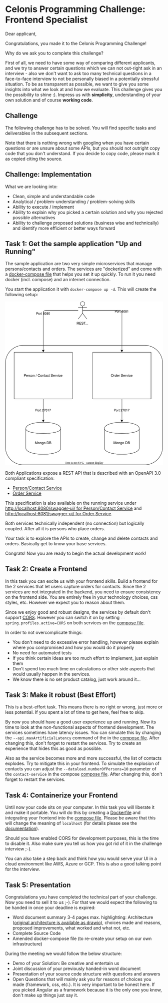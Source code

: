 # Celonis Programming Challenge: Frontend Specialist

Dear applicant,

Congratulations, you made it to the Celonis Programming Challenge!

Why do we ask you to complete this challenge?

First of all, we need to have some way of comparing different applicants, and we try to answer certain questions which we can not out-right ask in an interview - also we don't want to ask too many technical questions in a face-to-face interview to not be personally biased in a potentially stressful situation. To be as transparent as possible, we want to give you some insights into what we look at and how we evaluate. This challenge gives you the possibility to shine :). Impress us with **simplicity**, understanding of your own solution and of course **working code**.

## Challenge

The following challenge has to be solved. You will find specific tasks and deliverables in the subsequent sections.

Note that there is nothing wrong with googling when you have certain questions or are unsure about some APIs, but you should not outright copy code that you don't understand. If you decide to copy code, please mark it as copied citing the source.

## Challenge: Implementation

What we are looking into:

- Clean, simple and understandable code 
- Analytical / problem-understanding / problem-solving skills
- Ability to execute / implement 
- Ability to explain why you picked a certain solution and why you rejected possible alternatives
- Ability to challenge proposed solutions (business wise and technically) and identify more efficient or better ways forward


## Task 1: Get the sample application "Up and Running"

The sample application are two very simple microservices that manage persons/contacts and orders. The services are "dockerized" and come with a [docker-compose file](docker-compose.yaml) that helps you set it up quickly. To run it you need docker (incl. compose) and an internet connection. 

You start the application it with `docker-compose up -d`. This will create the following setup:

![Basic Architecture](assets/basic-deployment.svg)

Both Applications expose a REST API that is described with an OpenAPI 3.0 compliant specification:

* [Person/Contact Service](assets/contact_service_openapi.yaml)
* [Order Service](assets/order_service_openapi.yaml)

This specification is also available on the running service under [http://localhost:8080/swagger-ui/ for Person/Contact Service](http://localhost:8080/swagger-ui/) and [http://localhost:8081/swagger-ui/ for Order Service](http://localhost:8081/swagger-ui/).

Both services technically independent (no connection) but logically coupled. After all it is persons who place orders.

Your task is to explore the APIs to create, change and delete contacts and orders. Basically get to know your base services. 

Congrats! Now you are ready to begin the actual development work!

## Task 2: Create a Frontend

In this task you can excite us with your frontend skills. Build a frontend for the 2 services that let users capture orders for contacts. Since the 2 services are not integrated in the backend, you need to ensure consistency on the frontend side. You are entirely free in your technology choices, css styles, etc. However we expect you to reason about them. 

Since we enjoy good and robust designs, the services by default don't support [CORS](https://en.wikipedia.org/wiki/Cross-origin_resource_sharing). However you can switch it on by setting `--spring.profiles.active=CORS` on both services on the [compose file](docker-compose.yaml).  

In order to not overcomplicate things:

* You don't need to do excessive error handling, however please explain where you compromised and how you would do it properly
* No need for automated tests
* If you think certain ideas are too much effort to implement, just explain them
* Don't spend too much time on calculations or other side aspects that would usually happen in the services. 
* We know there is no set product catalog, just work around it...


## Task 3: Make it robust (Best Effort)

This is a best-effort task. This means there is no right or wrong, just more or less potential. If you spent a lot of time to get here, feel free to skip. 

By now you should have a good user experience up and running. Now its time to look at the non-functional aspects of frontend development. The services sometimes have latency issues. You can simulate this by changing the `--api.maxArtificialLatency` command of the in the [compose file](docker-compose.yaml). After changing this, don't forget to restart the services. Try to create an experience that hides this as good as possible.

Also as the service becomes more and more successful, the list of contacts explodes. Try to mitigate this in your frontend. To simulate the explosion of contacts you can adjust the `--dataload.numberOfPersons=10` parameter of the `contact-service` in the compose [compose file](docker-compose.yaml). After changing this, don't forget to restart the services.


## Task 4: Containerize your Frontend

Until now your code sits on your computer. In this task you will liberate it and make it portable. You will do this by creating a [Dockerfile](https://docs.docker.com/engine/reference/builder/) and integrating your frontend into the [compose file](docker-compose.yaml). Please be aware that this will change the meaning of `localhost` (for details please see the [documentation](https://docs.docker.com/compose/networking/)).

Should you have enabled CORS for development purposes, this is the time to disable it. Also make sure you tell us how you got rid of it in the challenge interview ;-).

You can also take a step back and think how you would serve your UI in a cloud environment like AWS, Azure or GCP. This is also a good talking point for the interview.


## Task 5: Presentation

Congratulations you have completed the technical part of your challenge. Now you need to sell it to us ;-). For that we would expect the following to be handed in once your deadline is expired:

* Word document summary 3-4 pages max. highlighting: Architecture ([original architecture is available as drawio](assets/Architecture.drawio)), choices made and reasons, proposed improvements, what worked and what not, etc.
* Complete Source Code 
* Amended docker-compose file (to re-create your setup on our own infrastructure)

During the meeting we would follow the below structure:

* Demo of your Solution: Be creative and entertain us
* Joint discussion of your previously handed-in word document
* Presentation of your source code structure with questions and answers
* Open Questions that will mainly ask you for reasons of choices you made (framework, css, etc.). It is very important to be honest here. If you picked Angular as a framework because it is the only one you know, don't make up things just say it. 

